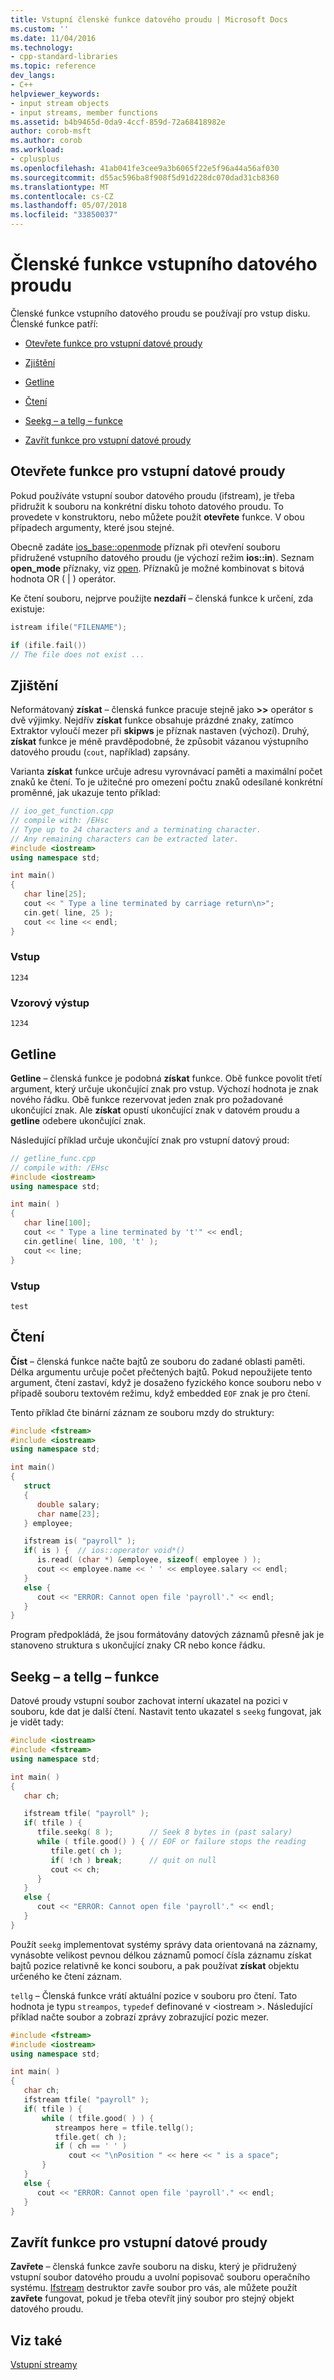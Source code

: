 ```yaml
---
title: Vstupní členské funkce datového proudu | Microsoft Docs
ms.custom: ''
ms.date: 11/04/2016
ms.technology:
- cpp-standard-libraries
ms.topic: reference
dev_langs:
- C++
helpviewer_keywords:
- input stream objects
- input streams, member functions
ms.assetid: b4b9465d-0da9-4ccf-859d-72a68418982e
author: corob-msft
ms.author: corob
ms.workload:
- cplusplus
ms.openlocfilehash: 41ab041fe3cee9a3b6065f22e5f96a44a56af030
ms.sourcegitcommit: d55ac596ba8f908f5d91d228dc070dad31cb8360
ms.translationtype: MT
ms.contentlocale: cs-CZ
ms.lasthandoff: 05/07/2018
ms.locfileid: "33850037"
---
```

# <a name="input-stream-member-functions"></a>Členské funkce vstupního datového proudu

Členské funkce vstupního datového proudu se používají pro vstup disku. Členské funkce patří:

- [Otevřete funkce pro vstupní datové proudy](#vclrftheopenfunctionforinputstreamsanchor11)

- [Zjištění](#vclrfthegetfunctionanchor12)

- [Getline](#vclrfthegetlinefunctionanchor13)

- [Čtení](#vclrfthereadfunctionanchor14)

- [Seekg – a tellg – funkce](#vclrftheseekgandtellgfunctionsanchor7)

- [Zavřít funkce pro vstupní datové proudy](#vclrftheclosefunctionforinputstreamsanchor15)

## <a name="vclrftheopenfunctionforinputstreamsanchor11"></a> Otevřete funkce pro vstupní datové proudy

Pokud používáte vstupní soubor datového proudu (ifstream), je třeba přidružit k souboru na konkrétní disku tohoto datového proudu. To provedete v konstruktoru, nebo můžete použít **otevřete** funkce. V obou případech argumenty, které jsou stejné.

Obecně zadáte [ios_base::openmode](../standard-library/ios-base-class.md#openmode) příznak při otevření souboru přidružené vstupního datového proudu (je výchozí režim **ios::in**). Seznam **open_mode** příznaky, viz [open](#vclrftheopenfunctionforinputstreamsanchor11). Příznaků je možné kombinovat s bitová hodnota OR ( &#124; ) operátor.

Ke čtení souboru, nejprve použijte **nezdaří** – členská funkce k určení, zda existuje:

```cpp
istream ifile("FILENAME");

if (ifile.fail())
// The file does not exist ...
```

## <a name="vclrfthegetfunctionanchor12"></a> Zjištění

Neformátovaný **získat** – členská funkce pracuje stejně jako **>>** operátor s dvě výjimky. Nejdřív **získat** funkce obsahuje prázdné znaky, zatímco Extraktor vyloučí mezer při **skipws** je příznak nastaven (výchozí). Druhý, **získat** funkce je méně pravděpodobné, že způsobit vázanou výstupního datového proudu (`cout`, například) zapsány.

Varianta **získat** funkce určuje adresu vyrovnávací paměti a maximální počet znaků ke čtení. To je užitečné pro omezení počtu znaků odesílané konkrétní proměnné, jak ukazuje tento příklad:

```cpp
// ioo_get_function.cpp
// compile with: /EHsc
// Type up to 24 characters and a terminating character.
// Any remaining characters can be extracted later.
#include <iostream>
using namespace std;

int main()
{
   char line[25];
   cout << " Type a line terminated by carriage return\n>";
   cin.get( line, 25 );
   cout << line << endl;
}
```

### <a name="input"></a>Vstup

```Input
1234
```

### <a name="sample-output"></a>Vzorový výstup

```Output
1234
```

## <a name="vclrfthegetlinefunctionanchor13"></a> Getline

**Getline** – členská funkce je podobná **získat** funkce. Obě funkce povolit třetí argument, který určuje ukončující znak pro vstup. Výchozí hodnota je znak nového řádku. Obě funkce rezervovat jeden znak pro požadované ukončující znak. Ale **získat** opustí ukončující znak v datovém proudu a **getline** odebere ukončující znak.

Následující příklad určuje ukončující znak pro vstupní datový proud:

```cpp
// getline_func.cpp
// compile with: /EHsc
#include <iostream>
using namespace std;

int main( )
{
   char line[100];
   cout << " Type a line terminated by 't'" << endl;
   cin.getline( line, 100, 't' );
   cout << line;
}
```

### <a name="input"></a>Vstup

```Input
test
```

## <a name="vclrfthereadfunctionanchor14"></a> Čtení

**Číst** – členská funkce načte bajtů ze souboru do zadané oblasti paměti. Délka argumentu určuje počet přečtených bajtů. Pokud nepoužijete tento argument, čtení zastaví, když je dosaženo fyzického konce souboru nebo v případě souboru textovém režimu, když embedded `EOF` znak je pro čtení.

Tento příklad čte binární záznam ze souboru mzdy do struktury:

```cpp
#include <fstream>
#include <iostream>
using namespace std;

int main()
{
   struct
   {
      double salary;
      char name[23];
   } employee;

   ifstream is( "payroll" );
   if( is ) {  // ios::operator void*()
      is.read( (char *) &employee, sizeof( employee ) );
      cout << employee.name << ' ' << employee.salary << endl;
   }
   else {
      cout << "ERROR: Cannot open file 'payroll'." << endl;
   }
}
```

Program předpokládá, že jsou formátovány datových záznamů přesně jak je stanoveno struktura s ukončující znaky CR nebo konce řádku.

## <a name="vclrftheseekgandtellgfunctionsanchor7"></a> Seekg – a tellg – funkce

Datové proudy vstupní soubor zachovat interní ukazatel na pozici v souboru, kde dat je další čtení. Nastavit tento ukazatel s `seekg` fungovat, jak je vidět tady:

```cpp
#include <iostream>
#include <fstream>
using namespace std;

int main( )
{
   char ch;

   ifstream tfile( "payroll" );
   if( tfile ) {
      tfile.seekg( 8 );        // Seek 8 bytes in (past salary)
      while ( tfile.good() ) { // EOF or failure stops the reading
         tfile.get( ch );
         if( !ch ) break;      // quit on null
         cout << ch;
      }
   }
   else {
      cout << "ERROR: Cannot open file 'payroll'." << endl;
   }
}
```

Použít `seekg` implementovat systémy správy data orientovaná na záznamy, vynásobte velikost pevnou délkou záznamů pomocí čísla záznamu získat bajtů pozice relativně ke konci souboru, a pak používat **získat** objektu určeného ke čtení záznam.

`tellg` – Členská funkce vrátí aktuální pozice v souboru pro čtení. Tato hodnota je typu `streampos`, `typedef` definované v \<iostream >. Následující příklad načte soubor a zobrazí zprávy zobrazující pozic mezer.

```cpp
#include <fstream>
#include <iostream>
using namespace std;

int main( )
{
   char ch;
   ifstream tfile( "payroll" );
   if( tfile ) {
       while ( tfile.good( ) ) {
          streampos here = tfile.tellg();
          tfile.get( ch );
          if ( ch == ' ' )
             cout << "\nPosition " << here << " is a space";
       }
   }
   else {
      cout << "ERROR: Cannot open file 'payroll'." << endl;
   }
}
```

## <a name="vclrftheclosefunctionforinputstreamsanchor15"></a> Zavřít funkce pro vstupní datové proudy

**Zavřete** – členská funkce zavře souboru na disku, který je přidružený vstupní soubor datového proudu a uvolní popisovač souboru operačního systému. [Ifstream](../standard-library/basic-ifstream-class.md) destruktor zavře soubor pro vás, ale můžete použít **zavřete** fungovat, pokud je třeba otevřít jiný soubor pro stejný objekt datového proudu.

## <a name="see-also"></a>Viz také

[Vstupní streamy](../standard-library/input-streams.md)<br/>
